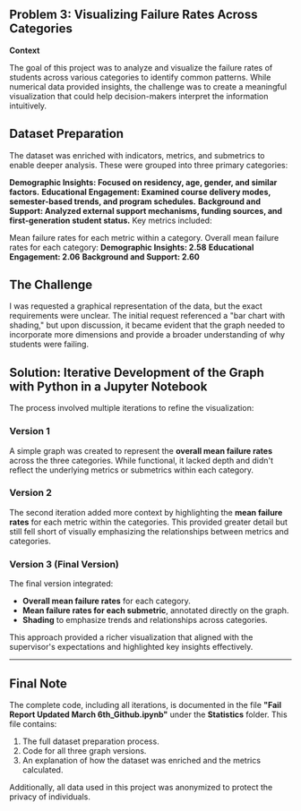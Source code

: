 ## **Problem 3: Visualizing Failure Rates Across Categories**

**Context**

The goal of this project was to analyze and visualize the failure rates of students across various categories to identify common patterns. While numerical data provided insights, the challenge was to create a meaningful visualization that could help decision-makers interpret the information intuitively.

## Dataset Preparation
The dataset was enriched with indicators, metrics, and submetrics to enable deeper analysis. These were grouped into three primary categories:

**Demographic Insights: Focused on residency, age, gender, and similar factors.**
**Educational Engagement: Examined course delivery modes, semester-based trends, and program schedules.**
**Background and Support: Analyzed external support mechanisms, funding sources, and first-generation student status.**
Key metrics included:

Mean failure rates for each metric within a category.
Overall mean failure rates for each category:
**Demographic Insights: 2.58**
**Educational Engagement: 2.06**
**Background and Support: 2.60**

## **The Challenge**
I was requested a graphical representation of the data, but the exact requirements were unclear. The initial request referenced a "bar chart with shading," but upon discussion, it became evident that the graph needed to incorporate more dimensions and provide a broader understanding of why students were failing.

## **Solution: Iterative Development of the Graph with Python in a Jupyter Notebook**
The process involved multiple iterations to refine the visualization:

### **Version 1**
A simple graph was created to represent the **overall mean failure rates** across the three categories. While functional, it lacked depth and didn't reflect the underlying metrics or submetrics within each category.

### **Version 2**
The second iteration added more context by highlighting the **mean failure rates** for each metric within the categories. This provided greater detail but still fell short of visually emphasizing the relationships between metrics and categories.

### **Version 3 (Final Version)**
The final version integrated:
- **Overall mean failure rates** for each category.
- **Mean failure rates for each submetric**, annotated directly on the graph.
- **Shading** to emphasize trends and relationships across categories.

This approach provided a richer visualization that aligned with the supervisor's expectations and highlighted key insights effectively.

---

## **Final Note**
The complete code, including all iterations, is documented in the file **"Fail Report Updated March 6th_Github.ipynb"** under the **Statistics** folder. This file contains:
1. The full dataset preparation process.  
2. Code for all three graph versions.  
3. An explanation of how the dataset was enriched and the metrics calculated.  

Additionally, all data used in this project was anonymized to protect the privacy of individuals.

